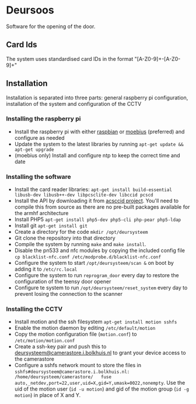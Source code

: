 # Deursoos

Software for the opening of the door.

## Card Ids
The system uses standardised card IDs in the format "[A-Z0-9]+\-[A-Z0-9]+"

## Installation
Installation is separated into three parts: general raspberry pi configuration, installation of the system and configuration of the CCTV

### Installing the raspberry pi
* Install the raspberry pi with either [raspbian](http://www.raspbian.org/) or [moebius](http://moebiuslinux.sourceforge.net/) (preferred) and configure as needed
* Update the system to the latest libraries by running `apt-get update && apt-get upgrade`
* (moebius only) Install and configure ntp to keep the correct time and date

### Installing the software
* Install the card reader libraries: `apt-get install build-essential libusb-dev libusb++-dev libpcsclite-dev libccid pcscd`
* Install the API by downloading it from [acsccid project](http://acsccid.sourceforge.net/). You'll need to compile this from source as there are no pre-built packages available for the armhf architecture
* Install PHP5 `apt-get install php5-dev php5-cli php-pear php5-ldap`
* Install git `apt-get install git`
* Create a directory for the code `mkdir /opt/deursysteem`
* Git clone the repository into that directory
* Compile the system by running `make` and `make install`.
* Disable the pn533 and nfc modules by copying the included config file `cp blacklist-nfc.conf /etc/modprobe.d/blacklist-nfc.conf`
* Configure the system to start `/opt/deursysteem/scan &` on boot by adding it to `/etc/rc.local`
* Configure the system to run `reprogram_door` every day to restore the configuration of the teensy door opener
* Configure te system to run `/opt/deursysteem/reset_system` every day to prevent losing the connection to the scanner

### Installing the CCTV
* Install motion and the ssh filesystem `apt-get install motion sshfs`
* Enable the motion daemon by editing `/etc/default/motion`
* Copy the motion configuration file (`motion.conf`) to `/etc/motion/motion.conf`
* Create a ssh-key pair and push this to deursysteem@camerastore.i.bolkhuis.nl to grant your device access to the camerastore
* Configure a sshfs network mount to store the files in  `sshfs#deursysteem@camerastore.i.bolkhuis.nl:  /home/deursysteem/camerastore/   fuse    auto,_netdev,port=22,user,uid=X,gid=Y,umask=0022,nonempty`. Use the uid of the motion user (`id -u motion`) and gid of the motion group (`id -g motion`) in place of X and Y.
